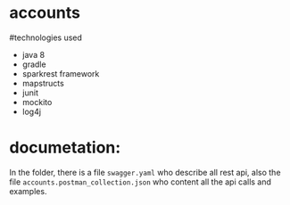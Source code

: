 # accounts

#technologies used
- java 8
- gradle
- sparkrest framework
- mapstructs
- junit
- mockito
- log4j

# documetation:
In the folder, there is a file `swagger.yaml` who describe all rest api, also the file `accounts.postman_collection.json`
who content all the api calls and examples.

